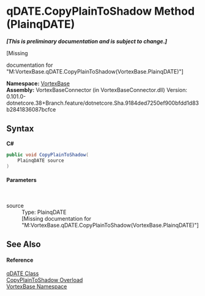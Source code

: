 # qDATE.CopyPlainToShadow Method (PlainqDATE)
 _**\[This is preliminary documentation and is subject to change.\]**_

\[Missing <summary> documentation for "M:VortexBase.qDATE.CopyPlainToShadow(VortexBase.PlainqDATE)"\]

**Namespace:**&nbsp;<a href="N_VortexBase.md">VortexBase</a><br />**Assembly:**&nbsp;VortexBaseConnector (in VortexBaseConnector.dll) Version: 0.101.0-dotnetcore.38+Branch.feature/dotnetcore.Sha.9184ded7250ef900bfdd1d83b2841836087bcfce

## Syntax

**C#**<br />
``` C#
public void CopyPlainToShadow(
	PlainqDATE source
)
```


#### Parameters
&nbsp;<dl><dt>source</dt><dd>Type: PlainqDATE<br />\[Missing <param name="source"/> documentation for "M:VortexBase.qDATE.CopyPlainToShadow(VortexBase.PlainqDATE)"\]</dd></dl>

## See Also


#### Reference
<a href="T_VortexBase_qDATE.md">qDATE Class</a><br /><a href="Overload_VortexBase_qDATE_CopyPlainToShadow.md">CopyPlainToShadow Overload</a><br /><a href="N_VortexBase.md">VortexBase Namespace</a><br />